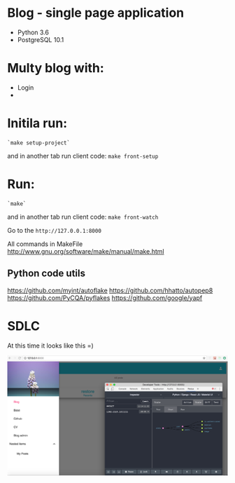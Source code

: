 # Blog - single page application
* Python 3.6
* PostgreSQL 10.1

# Multy blog with:
* Login
* 
# 

# Initila run:
	`make setup-project`
and in another tab run client code:
	`make front-setup`

# Run:
	`make`
and in another tab run client code:
	`make front-watch`

Go to the `http://127.0.0.1:8000`

All commands in MakeFile 
http://www.gnu.org/software/make/manual/make.html

## Python code utils
https://github.com/myint/autoflake
https://github.com/hhatto/autopep8
https://github.com/PyCQA/pyflakes
https://github.com/google/yapf


# SDLC

At this time it looks like this =)

![PyBlog](https://github.com/0x7c48/pyblog/blob/master/resource/screen.png)
